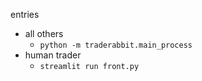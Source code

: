 entries

- all others
  - `python -m traderabbit.main_process`
- human trader
  - `streamlit run front.py`
